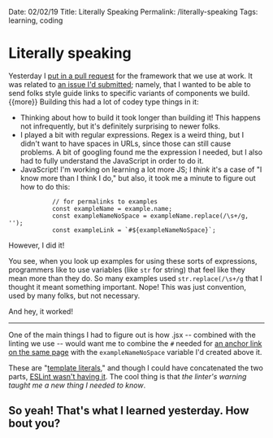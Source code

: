 Date: 02/02/19
Title: Literally Speaking
Permalink: /literally-speaking
Tags: learning, coding

# Literally speaking

Yesterday I [put in a pull request][pr] for the framework that we use at work. It was related to [an issue I'd submitted][issue]; namely, that I wanted to be able to send folks style guide links to specific variants of components we build. 
{{more}}
Building this had a lot of codey type things in it:

- Thinking about how to build it took longer than building it! This happens not infrequently, but it's definitely surprising to newer folks.  
- I played a bit with regular expressions. Regex is a weird thing, but I didn't want to have spaces in URLs, since those can still cause problems. A bit of googling found me the expression I needed, but I also had to fully understand the JavaScript in order to do it. 
- JavaScript! I'm working on learning a lot more JS; I _think_ it's a case of "I know more than I think I do," but also, it took me a minute to figure out how to do this:
 
```
            // for permalinks to examples
            const exampleName = example.name;
            const exampleNameNoSpace = exampleName.replace(/\s+/g, '');
            const exampleLink = `#${exampleNameNoSpace}`;
```
However, I did it!

You see, when you look up examples for using these sorts of expressions, programmers like to use variables (like `str` for string) that feel like they mean more than they do. So many examples used `str.replace(/\s+/g` that I thought it meant something important.  Nope! This was just convention, used by many folks, but not necessary. 

And hey, it worked!

***

One of the main things I had to figure out is how .jsx -- combined with the linting we use -- would want me to combine the `#` needed for [an anchor link on the same page][anchor] with the `exampleNameNoSpace` variable I'd created above it.  

These are "[template literals][literals]," and though I could have concatenated the two parts, [ESLint wasn't having it][lint]. The cool thing is that _the linter's warning taught me a new thing I needed to know_. 

So yeah! That's what I learned yesterday. How bout you?
- 

[anchor]: https://developer.mozilla.org/en-US/docs/Web/HTML/Element/a#attr-href
[pr]: https://github.com/drolsen/Unslated/pull/106
[issue]: https://github.com/drolsen/Unslated/issues/99
[lint]: https://eslint.org/docs/rules/no-useless-concat
[literals]: https://developer.mozilla.org/en-US/docs/Web/JavaScript/Reference/Template_literals